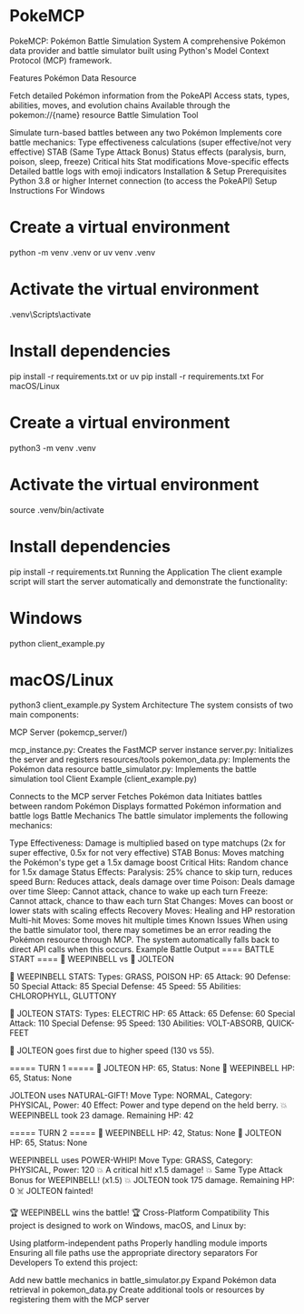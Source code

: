 # PokeMCP
PokeMCP: Pokémon Battle Simulation System
A comprehensive Pokémon data provider and battle simulator built using Python's Model Context Protocol (MCP) framework.

Features
Pokémon Data Resource

Fetch detailed Pokémon information from the PokeAPI
Access stats, types, abilities, moves, and evolution chains
Available through the pokemon://{name} resource
Battle Simulation Tool

Simulate turn-based battles between any two Pokémon
Implements core battle mechanics:
Type effectiveness calculations (super effective/not very effective)
STAB (Same Type Attack Bonus)
Status effects (paralysis, burn, poison, sleep, freeze)
Critical hits
Stat modifications
Move-specific effects
Detailed battle logs with emoji indicators
Installation & Setup
Prerequisites
Python 3.8 or higher
Internet connection (to access the PokeAPI)
Setup Instructions
For Windows
# Create a virtual environment
python -m venv .venv
or
uv venv .venv

# Activate the virtual environment
.venv\Scripts\activate

# Install dependencies
pip install -r requirements.txt
or
uv pip install -r requirements.txt
For macOS/Linux
# Create a virtual environment
python3 -m venv .venv

# Activate the virtual environment
source .venv/bin/activate

# Install dependencies
pip install -r requirements.txt
Running the Application
The client example script will start the server automatically and demonstrate the functionality:

# Windows
python client_example.py

# macOS/Linux
python3 client_example.py
System Architecture
The system consists of two main components:

MCP Server (pokemcp_server/)

mcp_instance.py: Creates the FastMCP server instance
server.py: Initializes the server and registers resources/tools
pokemon_data.py: Implements the Pokémon data resource
battle_simulator.py: Implements the battle simulation tool
Client Example (client_example.py)

Connects to the MCP server
Fetches Pokémon data
Initiates battles between random Pokémon
Displays formatted Pokémon information and battle logs
Battle Mechanics
The battle simulator implements the following mechanics:

Type Effectiveness: Damage is multiplied based on type matchups (2x for super effective, 0.5x for not very effective)
STAB Bonus: Moves matching the Pokémon's type get a 1.5x damage boost
Critical Hits: Random chance for 1.5x damage
Status Effects:
Paralysis: 25% chance to skip turn, reduces speed
Burn: Reduces attack, deals damage over time
Poison: Deals damage over time
Sleep: Cannot attack, chance to wake up each turn
Freeze: Cannot attack, chance to thaw each turn
Stat Changes: Moves can boost or lower stats with scaling effects
Recovery Moves: Healing and HP restoration
Multi-hit Moves: Some moves hit multiple times
Known Issues
When using the battle simulator tool, there may sometimes be an error reading the Pokémon resource through MCP. The system automatically falls back to direct API calls when this occurs.
Example Battle Output
==== BATTLE START ====
🔴 WEEPINBELL vs 🔵 JOLTEON

🔴 WEEPINBELL STATS:
  Types: GRASS, POISON
  HP: 65
  Attack: 90
  Defense: 50
  Special Attack: 85
  Special Defense: 45
  Speed: 55
  Abilities: CHLOROPHYLL, GLUTTONY

🔵 JOLTEON STATS:
  Types: ELECTRIC
  HP: 65
  Attack: 65
  Defense: 60
  Special Attack: 110
  Special Defense: 95
  Speed: 130
  Abilities: VOLT-ABSORB, QUICK-FEET

🔵 JOLTEON goes first due to higher speed (130 vs 55).

===== TURN 1 =====
🔵 JOLTEON HP: 65, Status: None
🔴 WEEPINBELL HP: 65, Status: None

JOLTEON uses NATURAL-GIFT!
Move Type: NORMAL, Category: PHYSICAL, Power: 40
Effect: Power and type depend on the held berry.
💥 WEEPINBELL took 23 damage. Remaining HP: 42

===== TURN 2 =====
🔴 WEEPINBELL HP: 42, Status: None
🔵 JOLTEON HP: 65, Status: None

WEEPINBELL uses POWER-WHIP!
Move Type: GRASS, Category: PHYSICAL, Power: 120
💥 A critical hit! x1.5 damage!
💥 Same Type Attack Bonus for WEEPINBELL! (x1.5)
💥 JOLTEON took 175 damage. Remaining HP: 0
☠️ JOLTEON fainted!

🏆 WEEPINBELL wins the battle! 🏆
Cross-Platform Compatibility
This project is designed to work on Windows, macOS, and Linux by:

Using platform-independent paths
Properly handling module imports
Ensuring all file paths use the appropriate directory separators
For Developers
To extend this project:

Add new battle mechanics in battle_simulator.py
Expand Pokémon data retrieval in pokemon_data.py
Create additional tools or resources by registering them with the MCP server
